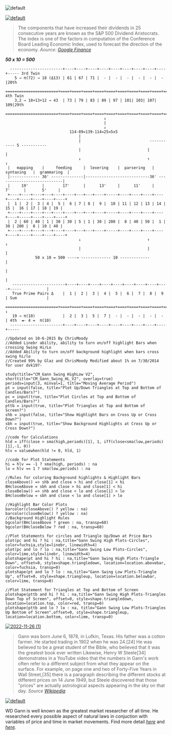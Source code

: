 ![default](https://user-images.githubusercontent.com/8466209/201396853-75d12ee6-a80f-4b1c-b3a0-c7a3a808aaca.png)


[![default](https://user-images.githubusercontent.com/8466209/202141967-f86798ad-4aff-48ee-b09f-b1645b330276.png)](https://en.wikipedia.org/wiki/List_of_S%26P_500_companies)

> The components that have increased their dividends in 25 consecutive years are known as the S&P 500 Dividend Aristocrats. The index is one of the factors in computation of the Conference Board Leading Economic Index, used to forecast the direction of the economy. _Aource: [Google Finance](https://www.google.com/finance/quote/.INX:INDEXSP)_

*****50 x 10 = 500*****
```
  -----------------------+----+----+----+----+----+----+----+----+----+----- 3rd Twin
    5 → π(72) → 18 (Δ13) | 61 | 67 | 71 |  - |  - |  - |  - |  - |  - |20th
  =======================+====+====+====+====+====+====+====+====+====+===== 4th Twin
    3,2 → 18+13+12 → 43  | 73 | 79 | 83 | 89 | 97 | 101| 103| 107| 109|29th 
  =======================+====+====+====+====+====+====+====+====+====+=====
                                           ↓
                                           |
                                           ↓                                          
                            114-89=139-114=25=5x5
                                | 
                                |                              ----------- 5 -----------
                                |                             |                         |  
                                ↓                             ↑                         ↓
 |   mapping    |     feeding     |  lexering    |  parsering   |   syntaxing   |  grammaring  |
 |------------- 36' --------------|----------------------------36' ----------------------------|
 |     19'      |        17'      |      13'     |      11'     |       7'      |       5'     |
 +----+----+----+---+----+----+---+---+----+-----+----+----+----+----+----+-----+----+----+----+
 |  1 |  2 |  3 | 4 |  5 |  6 | 7 | 8 |  9 |  10 | 11 | 12 | 13 | 14 | 15 |  16 | 17 | 18 | 19 |
 +----+----+----+---+----+----+---+---+----+-----+----+----+----+----+----+-----+----+----+----+
 |  2 | 60 | 40 | 1 | 30 | 30 | 5 | 1 | 30 | 200 |  8 | 40 | 50 |  1 | 30 | 200 |  8 | 10 | 40 |
 +----+----+----+---+----+----+---+---+----+-----+----+----+----+----+----+-----+----+----+----+
                                ↓                             ↑                         ↓
                                |                             |                         |
             50 x 10 = 500 ----→ ------------- 10 -------------                          | 
                                                                                        | 
                                                                                        | 
   -----------------------+----+----+----+----+----+----+----+----+----+-----           |
   True Prime Pairs Δ    |  1 |  2 |  3 |  4 |  5 |  6 |  7 |  8 |  9 | Sum             |
  =======================+====+====+====+====+====+====+====+====+====+=====            ↓
   19 → π(10)            |  2 |  3 |  5 |  7 |  - |  - |  - |  - |  - | 4th  ◄- 4 =  π(10)
  -----------------------+----+----+----+----+----+----+----+----+----+-----
```


```
//Updated on 10-6-2015 By ChrisMoody
//Added Linebr ability, ability to turn on/off highlight Bars when crossing Swing Hi/Lo
//Added Ability to turn on/off background highlight when bars cross swing hi/lo
//Created 99% by Glaz and ChrisMoody Modified about 1% on 7/30/2014 for user dvk197-

study(title="CM_Gann Swing HighLow V2", shorttitle="CM_Gann_Swing_HL_V2", overlay=true)
periods=input(3, minval=1, title="Moving Average Period")
pt = input(false, title="Plot Up/Down Triangles at Top and Bottom of Candles/Bars?")
pc = input(true, title="Plot Circles at Top and Bottom of Candles/Bars?")
pttb = input(true, title="Plot Triangles at Top and Bottom of Screen?")
shb = input(false, title="Show Highlight Bars on Cross Up or Cross Down?")
sbh = input(true, title="Show Background Highlights at Cross Up or Cross Down?")

//code for Calculations
hld = iff(close > sma(high,periods)[1], 1, iff(close<sma(low,periods)[1],-1, 0))
hlv = valuewhen(hld != 0, hld, 1)

//code for Plot Statements
hi = hlv == -1 ? sma(high, periods) : na
lo = hlv == 1 ? sma(low,periods) : na

//Rules for coloring Background highlights & Highlight Bars
closeAbove() => shb and close > hi and close[1] < hi
BHcloseAbove = sbh and close > hi and close[1] < hi
closeBelow() => shb and close < lo and close[1] > lo
BHcloseBelow = sbh and close < lo and close[1] > lo

//Highlight Bar Color Plots
barcolor(closeAbove() ? yellow : na)
barcolor(closeBelow() ? yellow : na)
//Background Highlight Rules
bgcolor(BHcloseAbove ? green : na, transp=60)
bgcolor(BHcloseBelow ? red : na, transp=60)

//Plot Statements for circles and Triangle Up/Down at Price Bars
plot(pc and hi ? hi : na,title="Gann Swing High Plots-Circles", color=fuchsia,style=linebr, linewidth=4)
plot(pc and lo ? lo : na,title="Gann Swing Low Plots-Circles", color=lime,style=linebr, linewidth=4)
plotshape(pt and hi ? hi : na,title="Gann Swing High Plots-Triangle Down", offset=0, style=shape.triangledown, location=location.abovebar, color=fuchsia, transp=0)
plotshape(pt and lo ? lo : na,title="Gann Swing Low Plots-Triangle Up", offset=0, style=shape.triangleup, location=location.belowbar, color=lime, transp=0)

//Plot Statement for Triangles at Top and Bottom of Screen
plotshape(pttb and hi ? hi : na,title="Gann Swing High Plots-Triangles Down Top of Screen", offset=0, style=shape.triangledown, location=location.top, color=red, transp=0)
plotshape(pttb and lo ? lo : na, title="Gann Swing Low Plots-Triangles Up Bottom of Screen",offset=0, style=shape.triangleup, location=location.bottom, color=lime, transp=0)
```
[![2022-11-26 (1)](https://user-images.githubusercontent.com/8466209/204060638-bee5515b-9f5c-441c-b374-6027f66b7726.png)
](https://www.tradingview.com/script/ngO3BO37-CM-Gann-Swing-High-Low-V2/)

> Gann was born June 6, 1878, in Lufkin, Texas. His father was a cotton farmer. He started trading in 1902 when he was 24.[24] He was believed to be a great student of the Bible, who believed that it was the greatest book ever written Likewise, Henry W Steele[34] demonstrates in a YouTube video that the numbers in Gann's work often refer to a different subject from what they appear on the surface. For example, on page one and two of Forty-Five Years in Wall Street,[35] there is a paragraph describing the different stocks at different prices on 14 June 1949, but Steele discovered that those "prices" are actually astrological aspects appearing in the sky on that day. _Source [Wikipedia](https://en.wikipedia.org/wiki/William_Delbert_Gann#Bibliography)_

[![default](https://user-images.githubusercontent.com/8466209/201389693-d0b4a41a-90bc-475f-89ee-ecf4e154c63e.png)](https://www.bing.com/images/search?q=gann+hexagon+chart)

WD Gann is well known as the greatest market researcher of all time. He researched every possible aspect of natural laws in conjuction with variables of price and time in market movements. Find more detail _[here](https://github.com/eq19/parser/files/10151301/gann-time-factor.pdf)_ and _[here](https://github.com/eq19/parser/files/10151302/master-time-factor.pdf)_.
